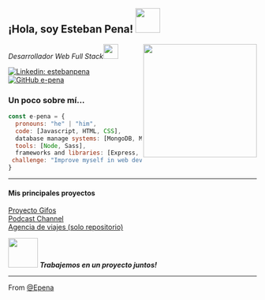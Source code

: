 <h2> ¡Hola, soy Esteban Pena! <img src="https://media2.giphy.com/media/LRx1ypXGwHydmrehwH/giphy.gif?cid=ecf05e47vdirxq6vyishtq7y5e8verxjusu7hfhcqtb7f0om&rid=giphy.gif" width="50"></h2>
<img align='right' src="https://media1.giphy.com/media/WTjXuYA2y4o3UZly3W/giphy.gif?cid=ecf05e47ajydyzhd0e53ny0a7ji9pup9ncgi22a99dvxxync&rid=giphy.gif" width="230">
<p><em>Desarrollador Web Full Stack</a><img src="https://media.giphy.com/media/WUlplcMpOCEmTGBtBW/giphy.gif" width="30"> 
</em></p>

[![Linkedin: estebanpena](https://img.shields.io/badge/-estebanpena-blue?style=flat-square&logo=Linkedin&logoColor=white&link=https://www.linkedin.com/in/estebanpena/)](https://www.linkedin.com/in/esteban-mariano-pena-5bb28b52/)
[![GitHub e-pena](https://img.shields.io/github/followers/e-pena?label=follow&style=social)](https://github.com/e-pena)


### Un poco sobre mí...  

```javascript
const e-pena = {
  pronouns: "he" | "him",
  code: [Javascript, HTML, CSS],
  database manage systems: [MongoDB, MySQL]
  tools: [Node, Sass],
  frameworks and libraries: [Express, Bootstrap]
 challenge: "Improve myself in web development and get a job"
}
```

---

<h4> Mis principales proyectos </h4>

[Proyecto Gifos](https://epena-gifos.netlify.app/) </br>
[Podcast Channel](https://esteban-pena-podcast.netlify.app/) </br>
[Agencia de viajes (solo repositorio)](https://github.com/e-pena/Workshop-Encuentro47)

<img src="https://media.giphy.com/media/LnQjpWaON8nhr21vNW/giphy.gif" width="60"> <em><b>Trabajemos en un proyecto juntos!</b></em>

---

From [@Epena](https://github.com/e-pena)
